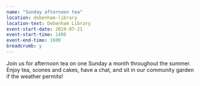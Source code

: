 ```yaml
---
name: "Sunday afternoon tea"
location: debenham-library
location-text: Debenham Library
event-start-date: 2019-07-21
event-start-time: 1400
event-end-time: 1600
breadcrumb: y
---
```


Join us for afternoon tea on one Sunday a month throughout the summer. Enjoy tea, scones and cakes, have a chat, and sit in our community garden if the weather permits!

